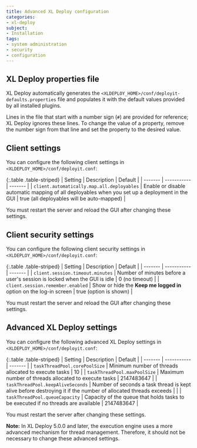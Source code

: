 ```yaml
---
title: Advanced XL Deploy configuration
categories:
- xl-deploy
subject:
- Installation
tags:
- system administration
- security
- configuration
---
```


## XL Deploy properties file

XL Deploy automatically generates the `<XLDEPLOY_HOME>/conf/deployit-defaults.properties` file and populates it with the default values provided by all installed plugins.

Lines in the file that start with a number sign (`#`) are provided for reference; XL Deploy ignores these lines. To change the value of a property, remove the number sign from that line and set the property to the desired value.

## Client settings

You can configure the following client settings in `<XLDEPLOY_HOME>/conf/deployit.conf`:

{:.table .table-striped}
| Setting | Description | Default |
| ------- | ----------- | ------- |
| `client.automatically.map.all.deployables` | Enable or disable automatic mapping of all deployables when you set up a deployment in the GUI | true (all deployables will be auto-mapped) |

You must restart the server and reload the GUI after changing these settings.

## Client security settings

You can configure the following client security settings in `<XLDEPLOY_HOME>/conf/deployit.conf`:

{:.table .table-striped}
| Setting | Description | Default |
| ------- | ----------- | ------- |
| `client.session.timeout.minutes` | Number of minutes before a user's session is locked when the GUI is idle | 0 (no timeout) |
| `client.session.remember.enabled` | Show or hide the **Keep me logged in** option on the log-in screen | true (option is shown) |

You must restart the server and reload the GUI after changing these settings.

## Advanced XL Deploy settings

You can configure the following advanced XL Deploy settings in `<XLDEPLOY_HOME>/conf/deployit.conf`:

{:.table .table-striped}
| Setting | Description | Default |
| ------- | ----------- | ------- |
| `taskThreadPool.corePoolSize` | Minimum number of threads allocated to execute tasks | 10 |
| `taskThreadPool.maxPoolSize` | Maximum number of threads allocated to execute tasks | 2147483647 |
| `taskThreadPool.keepAliveSeconds` | Number of seconds a task thread is kept alive before destroying it if the number of allocated threads exceeds | |
| `taskThreadPool.queueCapacity` | Capacity of the queue that holds tasks to be executed if no threads are available | 2147483647 |

You must restart the server after changing these settings.

**Note:** In XL Deploy 5.0.0 and later, the execution engine uses a more advanced mechanism for thread management. Therefore, it should not be necessary to change these advanced settings.
